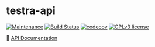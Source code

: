 # testra-api

[![Maintenance](https://img.shields.io/badge/Maintained%3F-yes-green.svg)](https://github.com/testra-tech/testra-api/graphs/commit-activity)
[![Build Status](https://travis-ci.org/testra-tech/testra-api.svg?branch=master)](https://travis-ci.org/testra-tech/testra-api)
[![codecov](https://codecov.io/gh/testra-tech/testra-api/branch/master/graph/badge.svg)](https://codecov.io/gh/testra-tech/testra-api)
[![GPLv3 license](https://img.shields.io/badge/License-GPLv3-blue.svg)](http://perso.crans.org/besson/LICENSE.html)

📒 [API Documentation](https://testraapi.docs.apiary.io/#)

